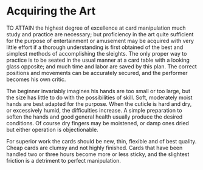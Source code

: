 # Acquiring the Art

TO ATTAIN the highest degree of excellence at card manipulation much study and practice are necessary; but proficiency in the art quite sufficient for the purpose of entertainment or amusement may be acquired with very little effort if a thorough understanding is first obtained of the best and simplest methods of accomplishing the sleights. The only proper way to practice is to be seated in the usual manner at a card table with a looking glass opposite; and much time and labor are saved by this plan. The correct positions and movements can be accurately secured, and the performer becomes his own critic.

The beginner invariably imagines his hands are too small or too large, but the size has little to do with the possibilities of skill. Soft, moderately moist hands are best adapted for the purpose. When the cuticle is hard and dry, or excessively humid, the difficulties increase. A simple preparation to soften the hands and good general health usually produce the desired conditions. Of course dry fingers may be moistened, or damp ones dried but either operation is objectionable.

For superior work the cards should be new, thin, flexible and of best quality. Cheap cards are clumsy and not highly finished. Cards that have been handled two or three hours become more or less sticky, and the slightest friction is a detriment to perfect manipulation.
